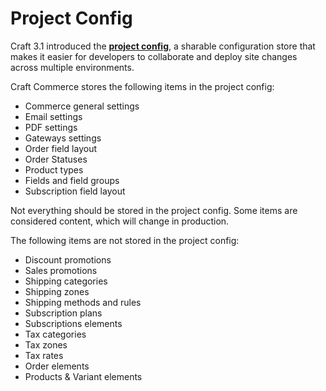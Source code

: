 # Project Config

Craft 3.1 introduced the [**project config**](https://docs.craftcms.com/v3/project-config.html), a sharable configuration store that makes it easier for developers to collaborate and deploy site changes across multiple environments.

Craft Commerce stores the following items in the project config:

- Commerce general settings
- Email settings
- PDF settings
- Gateways settings
- Order field layout
- Order Statuses
- Product types
- Fields and field groups
- Subscription field layout

Not everything should be stored in the project config. Some items are considered content, which will change in production.

The following items are not stored in the project config:

- Discount promotions
- Sales promotions
- Shipping categories
- Shipping zones
- Shipping methods and rules
- Subscription plans
- Subscriptions elements 
- Tax categories
- Tax zones
- Tax rates
- Order elements
- Products & Variant elements